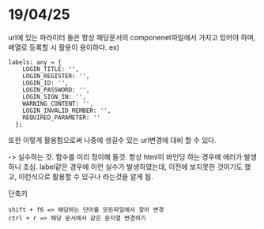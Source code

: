 # 19/04/25

url에 있는 파라미터 들은 항상 패당문서의 componenet파일에서 가지고 있어야 하며, 배열로 등록할 시 활용이 용이하다.
ex)
```
labels: any = {
    LOGIN_TITLE: '',
    LOGIN_REGISTER: '',
    LOGIN_ID: '',
    LOGIN_PASSWORD: '',
    LOGIN_SIGN_IN: '',
    WARNING_CONTENT: '',
    LOGIN_INVALID_MEMBER: '',
    REQUIRED_PARAMETER: ''
  };
```
또한 이렇게 활용함으로써 나중에 생길수 있는 url변경에 대비 할 수 있다.

-> 실수하는 것.
함수를 미리 정이해 둘것. 항상 html이 바인딩 하는 경우에 에러가 발생하니 조심.
label같은 경우에 이런 실수가 발생하였는데, 이전에 보지못한 것이기도 했고, 이런식으로 활용할 수 있구나 라는것을 알게 됨.

단축키
```
shift + f6 => 해당하는 단어를 모든파일에서 찾아 변경
ctrl + r => 해당 문서에서 같은 문자열 변경하기
```
